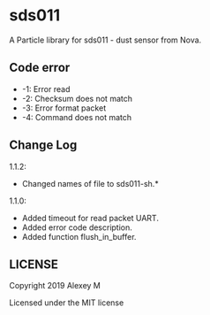 # sds011

A Particle library for sds011 - dust sensor from Nova.

## Code error

- -1: Error read
- -2: Checksum does not match
- -3: Error format packet
- -4: Command does not match

## Change Log

1.1.2:

- Changed names of file to sds011-sh.*

1.1.0:

- Added timeout for read packet UART.
- Added error code description.
- Added function flush\_in\_buffer.

## LICENSE
Copyright 2019 Alexey M

Licensed under the MIT license
